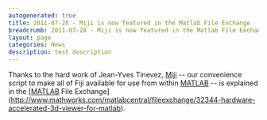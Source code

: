 ```yaml
---
autogenerated: true
title: 2011-07-28 - Miji is now featured in the Matlab File Exchange
breadcrumb: 2011-07-28 - Miji is now featured in the Matlab File Exchange
layout: page
categories: News
description: test description
---
```


Thanks to the hard work of Jean-Yves Tinevez, [Miji](Miji) -- our convenience script to make all of Fiji available for use from within [MATLAB](MATLAB) -- is explained in the [[MATLAB](MATLAB) File Exchange](http://www.mathworks.com/matlabcentral/fileexchange/32344-hardware-accelerated-3d-viewer-for-matlab).



